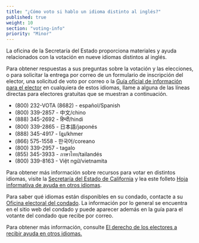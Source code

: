 ```yaml
---
title: "¿Cómo voto si hablo un idioma distinto al inglés?"
published: true
weight: 10
section: "voting-info"
priority: "Minor"
---
```

La oficina de la Secretaría del Estado proporciona materiales y ayuda relacionados con la votación en nueve idiomas distintos al inglés.  

Para obtener respuestas a sus preguntas sobre la votación y las elecciones, o para solicitar la entrega por correo de un formulario de inscripción del elector, una solicitud de voto por correo o la [Guía oficial de información para el elector](http://www.voterguide.sos.ca.gov/) en cualquiera de estos idiomas, llame a alguna de las líneas directas para electores gratuitas que se muestran a continuación.  

- (800) 232-VOTA (8682) - español/Spanish  
- (800) 339-2857 - 中文/chino  
- (888) 345-2692 - हिन्दी/hindi
- (800) 339-2865 - 日本語/japonés  
- (888) 345-4917 - ខ្មែរ/khmer
- (866) 575-1558 - 한국어/coreano  
- (800) 339-2957 - tagalo  
- (855) 345-3933 - ภาษาไทย/tailandés  
- (800) 339-8163 - Việt ngữ/vietnamita  

Para obtener más información sobre recursos para votar en distintos idiomas, visite la [Secretaría del Estado de California](http://www.sos.ca.gov/elections/voting-resources/) y lea este folleto [Hoja informativa de ayuda en otros idiomas](http://advancingjustice-la.org/sites/default/files/LanguageAssistanceFactSheet.pdf).  

Para saber qué idiomas están disponibles en su condado, contacte a su [Oficina electoral del condado](#section-election-office-contact). La información por lo general se encuentra en el sitio web del condado y puede aparecer además en la guía para el votante del condado que recibe por correo.  

Para obtener más información, consulte [El derecho de los electores a recibir ayuda en otros idiomas.](#menu-item-el-derecho-de-los-electores-a-recibir-ayuda-en-otros-idiomas) 
